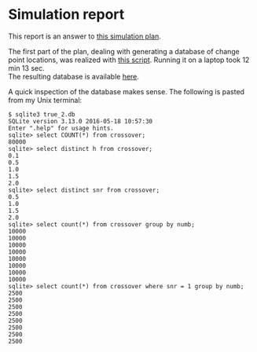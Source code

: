 # Simulation report

This report is an answer to [this simulation plan](https://github.com/aernesto/dots-reversal-ideal-obs/blob/abda640a9de98ea32031344dc8a07ef55848933d/simgoals/cross_over.txt).  

The first part of the plan, dealing with generating a database of change point locations, was realized with [this script](https://github.com/aernesto/dots-reversal-ideal-obs/blob/55c7f04929eb3e32d80a3a2fbada0b415975e8e6/simscripts/gen_trials.py). Running it on a laptop took 12 min 13 sec.   
The resulting database is available [here](https://www.dropbox.com/s/bvxgawscdojeb1d/true_2.db?dl=0).

A quick inspection of the database makes sense. The following is pasted from my Unix terminal:
```
$ sqlite3 true_2.db 
SQLite version 3.13.0 2016-05-18 10:57:30
Enter ".help" for usage hints.
sqlite> select COUNT(*) from crossover;
80000
sqlite> select distinct h from crossover;
0.1
0.5
1.0
1.5
2.0
sqlite> select distinct snr from crossover;
0.5
1.0
1.5
2.0
sqlite> select count(*) from crossover group by numb;
10000
10000
10000
10000
10000
10000
10000                                                                                                     
10000                                                                                               
sqlite> select count(*) from crossover where snr = 1 group by numb;                                                      
2500                                                                                                                     
2500                                                                                                                  
2500                                                                                 
2500                                                                                                             
2500                                                                                                                 
2500                                                                        
2500                                                                                               
2500
```
